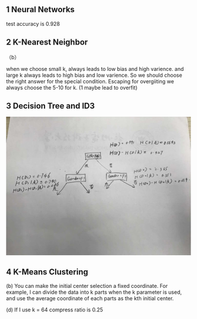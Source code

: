 ## 1 Neural Networks

test accuracy is 0.928

## 2 K-Nearest Neighbor

（b）

when we choose small k, always leads to low bias and high varience. and large k always leads to high bias and low varience. So we should choose the right answer for the special condition. Escaping for overgiiting we always choose the 5-10 for k. (1 maybe lead to overfit)

## 3 Decision Tree and ID3

<img src="./1.jpeg" >



## 4 K-Means Clustering

(b) You can make the initial center selection a fixed coordinate. For example, I can divide the data into k parts when the k parameter is used, and use the average coordinate of each parts as the kth initial center.

(d) If I use k = 64 compress ratio is 0.25